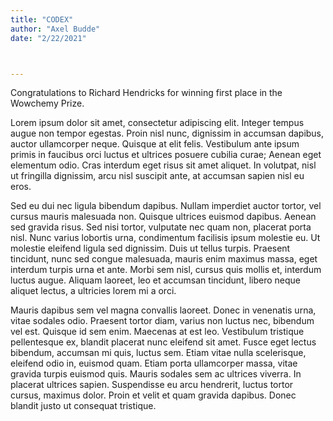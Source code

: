 ```yaml
---
title: "CODEX"
author: "Axel Budde"
date: "2/22/2021"



---
```


Congratulations to Richard Hendricks for winning first place in the Wowchemy Prize.

<!--more-->

Lorem ipsum dolor sit amet, consectetur adipiscing elit. Integer tempus augue non tempor egestas. Proin nisl nunc, dignissim in accumsan dapibus, auctor ullamcorper neque. Quisque at elit felis. Vestibulum ante ipsum primis in faucibus orci luctus et ultrices posuere cubilia curae; Aenean eget elementum odio. Cras interdum eget risus sit amet aliquet. In volutpat, nisl ut fringilla dignissim, arcu nisl suscipit ante, at accumsan sapien nisl eu eros.

Sed eu dui nec ligula bibendum dapibus. Nullam imperdiet auctor tortor, vel cursus mauris malesuada non. Quisque ultrices euismod dapibus. Aenean sed gravida risus. Sed nisi tortor, vulputate nec quam non, placerat porta nisl. Nunc varius lobortis urna, condimentum facilisis ipsum molestie eu. Ut molestie eleifend ligula sed dignissim. Duis ut tellus turpis. Praesent tincidunt, nunc sed congue malesuada, mauris enim maximus massa, eget interdum turpis urna et ante. Morbi sem nisl, cursus quis mollis et, interdum luctus augue. Aliquam laoreet, leo et accumsan tincidunt, libero neque aliquet lectus, a ultricies lorem mi a orci.

Mauris dapibus sem vel magna convallis laoreet. Donec in venenatis urna, vitae sodales odio. Praesent tortor diam, varius non luctus nec, bibendum vel est. Quisque id sem enim. Maecenas at est leo. Vestibulum tristique pellentesque ex, blandit placerat nunc eleifend sit amet. Fusce eget lectus bibendum, accumsan mi quis, luctus sem. Etiam vitae nulla scelerisque, eleifend odio in, euismod quam. Etiam porta ullamcorper massa, vitae gravida turpis euismod quis. Mauris sodales sem ac ultrices viverra. In placerat ultrices sapien. Suspendisse eu arcu hendrerit, luctus tortor cursus, maximus dolor. Proin et velit et quam gravida dapibus. Donec blandit justo ut consequat tristique.

<script src="htmlwidgets-1.5.3/htmlwidgets.js"></script>
<script src="d3-3.5.6/./d3.min.js"></script>
<link href="circlepackeR-0.1/./style.css" rel="stylesheet" />
<script src="circlepackeR-binding-0.0.0.9000/circlepackeR.js"></script>



<div class="highlight">

<div id="htmlwidget-164a46c72fbd92ea6a8b" class="circlepackeR html-widget" style="width:700px;height:593.28px;">

</div>

<script type="application/json" data-for="htmlwidget-164a46c72fbd92ea6a8b">{"x":{"data":{"name":"world","children":[{"name":"MHH","children":[{"name":"AP 1","ap":"AP 1","partner":"MHH","value":516860,"world":"world"},{"name":"AP 2","ap":"AP 2","partner":"MHH","value":358000,"world":"world"},{"name":"AP 3","ap":"AP 3","partner":"MHH","value":53229,"world":"world"}]},{"name":"EKUT","children":[{"name":"AP 2","ap":"AP 2","partner":"EKUT","value":104747,"world":"world"},{"name":"AP 3","ap":"AP 3","partner":"EKUT","value":259303,"world":"world"},{"name":"AP 6","ap":"AP 6","partner":"EKUT","value":358000,"world":"world"}]},{"name":"Charité","children":[{"name":"AP 1","ap":"AP 1","partner":"Charité","value":271310,"world":"world"},{"name":"AP 2","ap":"AP 2","partner":"Charité","value":78988,"world":"world"},{"name":"AP 3","ap":"AP 3","partner":"Charité","value":279896,"world":"world"},{"name":"AP 4","ap":"AP 4","partner":"Charité","value":53229,"world":"world"},{"name":"AP 6","ap":"AP 6","partner":"Charité","value":358000,"world":"world"},{"name":"AP 7","ap":"AP 7","partner":"Charité","value":175149,"world":"world"},{"name":"AP DZHK","ap":"AP DZHK","partner":"Charité","value":74676,"world":"world"}]},{"name":"UMG","children":[{"name":"AP 1","ap":"AP 1","partner":"UMG","value":209494,"world":"world"},{"name":"AP 3","ap":"AP 3","partner":"UMG","value":104747,"world":"world"},{"name":"AP 5","ap":"AP 5","partner":"UMG","value":61815,"world":"world"},{"name":"AP 6","ap":"AP 6","partner":"UMG","value":358000,"world":"world"},{"name":"AP DZHK","ap":"AP DZHK","partner":"UMG","value":498968,"world":"world"}]},{"name":"UKK","children":[{"name":"AP 1","ap":"AP 1","partner":"UKK","value":37766,"world":"world"},{"name":"AP 6","ap":"AP 6","partner":"UKK","value":358000,"world":"world"}]},{"name":"UKSH Kiel","children":[{"name":"AP 1","ap":"AP 1","partner":"UKSH Kiel","value":80698,"world":"world"},{"name":"AP 6","ap":"AP 6","partner":"UKSH Kiel","value":179000,"world":"world"}]},{"name":"LMU","children":[{"name":"AP 1","ap":"AP 1","partner":"LMU","value":78988,"world":"world"},{"name":"AP 6","ap":"AP 6","partner":"LMU","value":358000,"world":"world"}]},{"name":"TUM","children":[{"name":"AP 1","ap":"AP 1","partner":"TUM","value":25759,"world":"world"},{"name":"AP 2","ap":"AP 2","partner":"TUM","value":53229,"world":"world"},{"name":"AP 4","ap":"AP 4","partner":"TUM","value":25759,"world":"world"}]},{"name":"UKA","children":[{"name":"AP 1","ap":"AP 1","partner":"UKA","value":53229,"world":"world"},{"name":"AP 3","ap":"AP 3","partner":"UKA","value":89284,"world":"world"},{"name":"AP 6","ap":"AP 6","partner":"UKA","value":358000,"world":"world"}]},{"name":"UKB","children":[{"name":"AP 1","ap":"AP 1","partner":"UKB","value":175149,"world":"world"},{"name":"AP 4","ap":"AP 4","partner":"UKB","value":17173,"world":"world"},{"name":"AP 6","ap":"AP 6","partner":"UKB","value":358000,"world":"world"}]},{"name":"UKEr","children":[{"name":"AP 1","ap":"AP 1","partner":"UKEr","value":8586,"world":"world"},{"name":"AP 2","ap":"AP 2","partner":"UKEr","value":113334,"world":"world"}]},{"name":"FAU","children":[{"name":"AP 1","ap":"AP 1","partner":"FAU","value":70402,"world":"world"},{"name":"AP 2","ap":"AP 2","partner":"FAU","value":44642,"world":"world"}]},{"name":"UKF","children":[{"name":"AP 1","ap":"AP 1","partner":"UKF","value":70402,"world":"world"},{"name":"AP 6","ap":"AP 6","partner":"UKF","value":358000,"world":"world"}]},{"name":"UKJ","children":[{"name":"AP 1","ap":"AP 1","partner":"UKJ","value":44642,"world":"world"},{"name":"AP 6","ap":"AP 6","partner":"UKJ","value":358000,"world":"world"}]},{"name":"UKL","children":[{"name":"AP 1","ap":"AP 1","partner":"UKL","value":87574,"world":"world"},{"name":"AP 6","ap":"AP 6","partner":"UKL","value":358000,"world":"world"}]},{"name":"UKHD","children":[{"name":"AP 6","ap":"AP 6","partner":"UKHD","value":358000,"world":"world"},{"name":"AP 1","ap":"AP 1","partner":"UKHD","value":236964,"world":"world"},{"name":"AP 2","ap":"AP 2","partner":"UKHD","value":53229,"world":"world"},{"name":"AP 4","ap":"AP 4","partner":"UKHD","value":61815,"world":"world"}]},{"name":"UKSH Lübeck","children":[{"name":"AP 1","ap":"AP 1","partner":"UKSH Lübeck","value":51519,"world":"world"},{"name":"AP 2","ap":"AP 2","partner":"UKSH Lübeck","value":25759,"world":"world"},{"name":"AP 6","ap":"AP 6","partner":"UKSH Lübeck","value":179000,"world":"world"}]},{"name":"UKU","children":[{"name":"AP 1","ap":"AP 1","partner":"UKU","value":25759,"world":"world"},{"name":"AP 6","ap":"AP 6","partner":"UKU","value":358000,"world":"world"}]},{"name":"UMDD","children":[{"name":"AP 1","ap":"AP 1","partner":"UMDD","value":44642,"world":"world"},{"name":"AP 6","ap":"AP 6","partner":"UMDD","value":358000,"world":"world"}]},{"name":"UMM","children":[{"name":"AP 1","ap":"AP 1","partner":"UMM","value":25759,"world":"world"},{"name":"AP 2","ap":"AP 2","partner":"UMM","value":70402,"world":"world"},{"name":"AP 6","ap":"AP 6","partner":"UMM","value":358000,"world":"world"}]},{"name":"UKE","children":[{"name":"AP 6","ap":"AP 6","partner":"UKE","value":358000,"world":"world"}]},{"name":"UKFR","children":[{"name":"AP 6","ap":"AP 6","partner":"UKFR","value":358000,"world":"world"}]},{"name":"UKGM","children":[{"name":"AP 6","ap":"AP 6","partner":"UKGM","value":358000,"world":"world"}]},{"name":"UKH","children":[{"name":"AP 6","ap":"AP 6","partner":"UKH","value":358000,"world":"world"}]},{"name":"UKW","children":[{"name":"AP 6","ap":"AP 6","partner":"UKW","value":358000,"world":"world"}]},{"name":"UM","children":[{"name":"AP 6","ap":"AP 6","partner":"UM","value":358000,"world":"world"}]},{"name":"UMMD","children":[{"name":"AP 6","ap":"AP 6","partner":"UMMD","value":358000,"world":"world"}]},{"name":"WWU","children":[{"name":"AP 6","ap":"AP 6","partner":"WWU","value":358000,"world":"world"}]},{"name":"UKAU","children":[{"name":"AP 6","ap":"AP 6","partner":"UKAU","value":499000,"world":"world"}]},{"name":"UKD","children":[{"name":"AP 6","ap":"AP 6","partner":"UKD","value":490000,"world":"world"}]},{"name":"UKR","children":[{"name":"AP 6","ap":"AP 6","partner":"UKR","value":499000,"world":"world"}]},{"name":"UKS","children":[{"name":"AP 6","ap":"AP 6","partner":"UKS","value":499000,"world":"world"}]},{"name":"UMR","children":[{"name":"AP 6","ap":"AP 6","partner":"UMR","value":499000,"world":"world"}]}]},"options":{"size":"value","color_min":"hsl(56,80%,80%)","color_max":"hsl(341,30%,40%)"}},"evals":[],"jsHooks":[]}</script>

</div>


